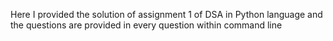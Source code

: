 Here I provided the solution of assignment 1 of DSA in Python language and the questions are provided in every question within command line
